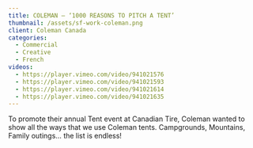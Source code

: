 ```yaml
---
title: COLEMAN – ‘1000 REASONS TO PITCH A TENT’
thumbnail: /assets/sf-work-coleman.png
client: Coleman Canada
categories:
  - Commercial
  - Creative
  - French
videos:
  - https://player.vimeo.com/video/941021576
  - https://player.vimeo.com/video/941021593
  - https://player.vimeo.com/video/941021614
  - https://player.vimeo.com/video/941021635
---
```

To promote their annual Tent event at Canadian Tire, Coleman wanted to show all the ways that we use Coleman tents.  Campgrounds, Mountains, Family outings… the list is endless!
